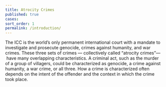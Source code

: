 ```yaml
---
title: Atrocity Crimes
published: true
cases:
sort_order: 1
permalink: /introduction/
---
```



The ICC is the world’s only permanent international court with a mandate to investigate and prosecute genocide, crimes against humanity, and war crimes. These three sets of crimes — collectively called “atrocity crimes”— &nbsp;have many overlapping characteristics. A criminal act, such as the murder of a group of villagers, could be characterized as genocide, a crime against humanity, a war crime, or all three. How a crime is characterized often depends on the intent of the offender and the context in which the crime took place.